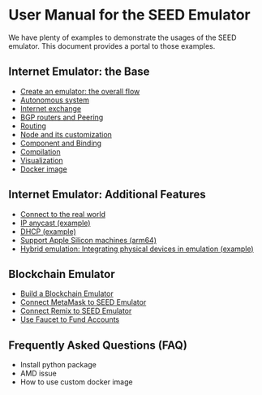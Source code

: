 # User Manual for the SEED Emulator

We have plenty of examples to demonstrate the usages of the SEED emulator.
This document provides a portal to those examples.


## Internet Emulator: the Base

  - [Create an emulator: the overall flow](./overall_flow.md)
  - [Autonomous system](./as.md)
  - [Internet exchange](./internet_exchange.md)
  - [BGP routers and Peering](./bgp.md) 
  - [Routing](./routing.md) 
  - [Node and its customization](./node.md)
  - [Component and Binding](./component.md) 
  - [Compilation](./compiler.md) 
  - [Visualization](./visualization.md)
  - [Docker image](./docker.md)


## Internet Emulator: Additional Features

  - [Connect to the real world](./bgp.md#connect-to-realworld)
  - [IP anycast (example)](../../examples/B03-ip-anycast/)
  - [DHCP (example)](../../examples/B10-dhcp/)
  - [Support Apple Silicon machines (arm64)](./docker.md#platform)
  - [Hybrid emulation: Integrating physical devices in emulation (example)](../../examples/C03-bring-your-own-internet/)


## Blockchain Emulator
  
  - [Build a Blockchain Emulator](../../examples/B06-blockchain/)
  - [Connect MetaMask to SEED Emulator](https://github.com/seed-labs/seed-labs/blob/master/manuals/emulator/metamask.md)
  - [Connect Remix to SEED Emulator](https://github.com/seed-labs/seed-labs/blob/master/manuals/emulator/remix.md)
  - [Use Faucet to Fund Accounts](../../examples/)

## Frequently Asked Questions (FAQ)

  - Install python package
  - AMD issue
  - How to use custom docker image
